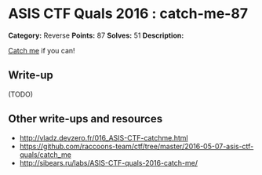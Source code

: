 # ASIS CTF Quals 2016 : catch-me-87

**Category:** Reverse
**Points:** 87
**Solves:** 51
**Description:**

[Catch me](https://github.com/ctfs/write-ups-2016/tree/master/asisis-ctf-quals-2016/reversing/catch-me-87/Catch_Me) if you can!

## Write-up

(TODO)

## Other write-ups and resources

* http://vladz.devzero.fr/016_ASIS-CTF-catchme.html
* https://github.com/raccoons-team/ctf/tree/master/2016-05-07-asis-ctf-quals/catch_me
* http://sibears.ru/labs/ASIS-CTF-quals-2016-catch-me/
